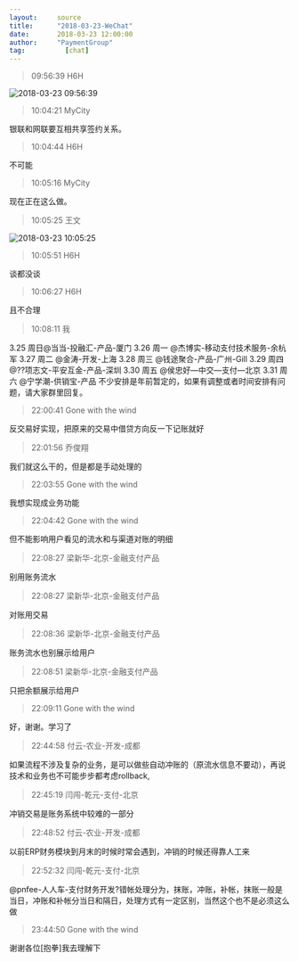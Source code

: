```yaml
---
layout:     source 
title:      "2018-03-23-WeChat"
date:       2018-03-23 12:00:00
author:     "PaymentGroup"
tag:		  [chat]
---
```

> 09:56:39  H6H  
   
![2018-03-23 09:56:39](http://static.cocolian.org/img/20180323_095639.png) 
   
> 10:04:21  MyCity  
   
银联和网联要互相共享签约关系。  
   
> 10:04:44  H6H  
   
不可能  
   
> 10:05:16  MyCity  
   
现在正在这么做。  
   
> 10:05:25  王文  
   
![2018-03-23 10:05:25](http://static.cocolian.org/img/20180323_100525.png) 
   
> 10:05:51  H6H  
   
谈都没谈  
   
> 10:06:27  H6H  
   
且不合理  
   
> 10:08:11  我  
   
3.25 周日@当当-投融汇-产品-厦门   3.26 周一 @杰博实-移动支付技术服务-余杭军  3.27 周二 @金涛-开发-上海  3.28 周三 @钱途聚合-产品-广州-Gill   3.29 周四 @??项志文-平安互金-产品-深圳   3.30 周五 @侯忠好—中交—支付—北京   3.31 周六 @宁学潮-供销宝-产品  不少安排是年前暂定的，如果有调整或者时间安排有问题，请大家群里回复。    
   
> 22:00:41  Gone with the wind  
   
反交易好实现，把原来的交易中借贷方向反一下记账就好  
   
> 22:01:56  乔俊翔  
   
我们就这么干的，但是都是手动处理的  
   
> 22:03:55  Gone with the wind  
   
我想实现成业务功能  
   
> 22:04:42  Gone with the wind  
   
但不能影响用户看见的流水和与渠道对账的明细  
   
> 22:08:27  梁新华-北京-金融支付产品  
   
别用账务流水  
   
> 22:08:27  梁新华-北京-金融支付产品  
   
对账用交易  
   
> 22:08:36  梁新华-北京-金融支付产品  
   
账务流水也别展示给用户  
   
> 22:08:51  梁新华-北京-金融支付产品  
   
只把余额展示给用户  
   
> 22:09:11  Gone with the wind  
   
好，谢谢。学习了  
   
> 22:44:58  付云-农业-开发-成都  
   
如果流程不涉及复杂的业务，是可以做些自动冲账的（原流水信息不要动），再说技术和业务也不可能步步都考虑rollback,  
   
> 22:45:19  闫闯-乾元-支付-北京  
   
冲销交易是账务系统中较难的一部分  
   
> 22:48:52  付云-农业-开发-成都  
   
以前ERP财务模块到月末的时候时常会遇到，冲销的时候还得靠人工来  
   
> 22:52:32  闫闯-乾元-支付-北京  
   
@pnfee-人人车-支付财务开发?错帐处理分为，抹账，冲账，补帐，抹账一般是当日，冲账和补帐分当日和隔日，处理方式有一定区别，当然这个也不是必须这么做  
   
> 23:44:50  Gone with the wind  
   
谢谢各位[抱拳]我去理解下  
   
